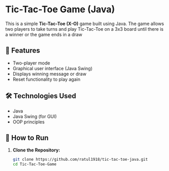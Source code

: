 # Tic-Tac-Toe Game (Java)

This is a simple **Tic-Tac-Toe (X-O)** game built using Java. The game allows two players to take turns and play Tic-Tac-Toe on a 3x3 board until there is a winner or the game ends in a draw

## 🧩 Features
- Two-player mode
- Graphical user interface (Java Swing)
- Displays winning message or draw 
- Reset functionality to play again 

## 🛠️ Technologies Used 

- Java 
- Java Swing (for GUI) 
- OOP principles 
 
## 🚀 How to Run 

1. **Clone the Repository:**
   ```bash
   git clone https://github.com/ratul1918/tic-tac-toe-java.git
   cd Tic-Tac-Toe-Game
